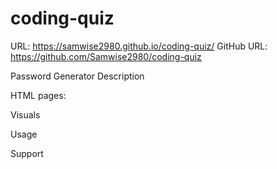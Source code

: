 # coding-quiz

URL: https://samwise2980.github.io/coding-quiz/
GitHub URL: https://github.com/Samwise2980/coding-quiz

Password Generator
Description


HTML pages:

Visuals

Usage

Support
